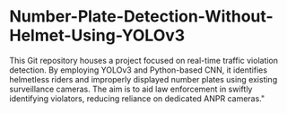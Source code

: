 # Number-Plate-Detection-Without-Helmet-Using-YOLOv3
This Git repository houses a project focused on real-time traffic violation detection. By employing YOLOv3 and Python-based CNN, it identifies helmetless riders and improperly displayed number plates using existing surveillance cameras. The aim is to aid law enforcement in swiftly identifying violators, reducing reliance on dedicated ANPR cameras."
